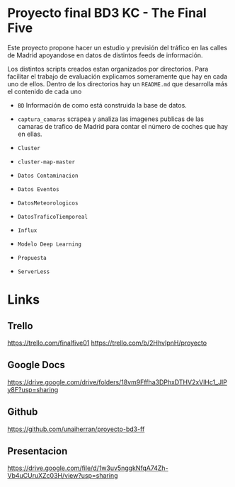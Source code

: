 # Proyecto final BD3 KC - The Final Five

Este proyecto propone hacer un estudio y previsión del tráfico en las
calles de Madrid apoyandose en datos de distintos feeds de información.

Los distintos scripts creados estan organizados por directorios. Para
facilitar el trabajo de evaluación explicamos someramente que hay en
cada uno de ellos. Dentro de los directorios hay un `README.md` que
desarrolla más el contenido de cada uno

* `BD` Información de como está construida la base de datos.

* `captura_camaras` scrapea y analiza las imagenes publicas de las
  camaras de trafico de Madrid para contar el número de coches que hay
  en ellas.
  
* `Cluster` 

* `cluster-map-master`

* `Datos Contaminacion`

* `Datos Eventos`

* `DatosMeteorologicos` 

* `DatosTraficoTiemporeal`

* `Influx`

* `Modelo Deep Learning`
  
* `Propuesta`

* `ServerLess`




# Links

## Trello
https://trello.com/finalfive01
https://trello.com/b/2HhvIpnH/proyecto

## Google Docs
https://drive.google.com/drive/folders/18vm9Fffha3DPhxDTHV2xVlHc1_JlPy8F?usp=sharing

## Github
https://github.com/unaiherran/proyecto-bd3-ff

## Presentacion
https://drive.google.com/file/d/1w3uv5nggkNfqA74Zh-Vb4uCUruXZc03H/view?usp=sharing

